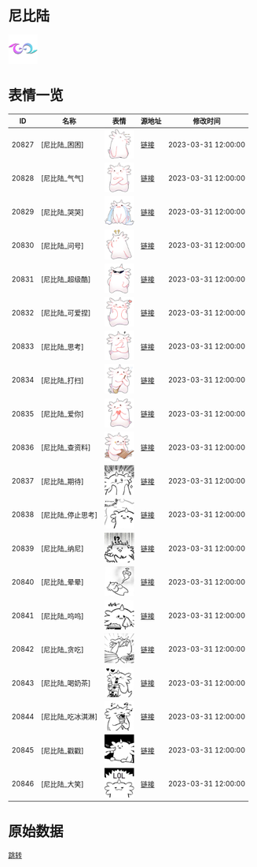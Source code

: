 # 尼比陆

<img src="./cover.png" height="60" alt="cover" />

# 表情一览

|ID|名称|表情|源地址|修改时间|
|----|----|----|----|----|
|20827|[尼比陆_困困]|<img src="./pic/020827_%5B尼比陆_困困%5D.png" height="60" alt="困困"/>|[链接](https://i0.hdslb.com/bfs/garb/06213f16d175a7b84c016079a832a9d36037148d.png)|2023-03-31 12:00:00|
|20828|[尼比陆_气气]|<img src="./pic/020828_%5B尼比陆_气气%5D.png" height="60" alt="气气"/>|[链接](https://i0.hdslb.com/bfs/garb/089b4d9759bc7d1dcf34e72d0e032c369c9a6970.png)|2023-03-31 12:00:00|
|20829|[尼比陆_哭哭]|<img src="./pic/020829_%5B尼比陆_哭哭%5D.png" height="60" alt="哭哭"/>|[链接](https://i0.hdslb.com/bfs/garb/f3bdbeb7bc79317f61fc1a13d33fa88fe25c3a2e.png)|2023-03-31 12:00:00|
|20830|[尼比陆_问号]|<img src="./pic/020830_%5B尼比陆_问号%5D.png" height="60" alt="问号"/>|[链接](https://i0.hdslb.com/bfs/garb/77eb8ac37d767cd033096086da868e66d9879c23.png)|2023-03-31 12:00:00|
|20831|[尼比陆_超级酷]|<img src="./pic/020831_%5B尼比陆_超级酷%5D.png" height="60" alt="超级酷"/>|[链接](https://i0.hdslb.com/bfs/garb/afa1846f632866dbff26e8b4f481d477f386fca6.png)|2023-03-31 12:00:00|
|20832|[尼比陆_可爱捏]|<img src="./pic/020832_%5B尼比陆_可爱捏%5D.png" height="60" alt="可爱捏"/>|[链接](https://i0.hdslb.com/bfs/garb/7232e79cfb397c611c334b265975b8b994b3bb38.png)|2023-03-31 12:00:00|
|20833|[尼比陆_思考]|<img src="./pic/020833_%5B尼比陆_思考%5D.png" height="60" alt="思考"/>|[链接](https://i0.hdslb.com/bfs/garb/3f53700ed14cac2ea9d90ab67a0f3ea5c769e886.png)|2023-03-31 12:00:00|
|20834|[尼比陆_打扫]|<img src="./pic/020834_%5B尼比陆_打扫%5D.png" height="60" alt="打扫"/>|[链接](https://i0.hdslb.com/bfs/garb/61d806bc1cb7eec3327d2b132e1d0f241f3d1a96.png)|2023-03-31 12:00:00|
|20835|[尼比陆_爱你]|<img src="./pic/020835_%5B尼比陆_爱你%5D.png" height="60" alt="爱你"/>|[链接](https://i0.hdslb.com/bfs/garb/db6e38f8a70cfd5a1cab4bb2cc63d76d9b47d6b1.png)|2023-03-31 12:00:00|
|20836|[尼比陆_查资料]|<img src="./pic/020836_%5B尼比陆_查资料%5D.png" height="60" alt="查资料"/>|[链接](https://i0.hdslb.com/bfs/garb/cab517b43db94b43d52f702e703ef644664bd65f.png)|2023-03-31 12:00:00|
|20837|[尼比陆_期待]|<img src="./pic/020837_%5B尼比陆_期待%5D.png" height="60" alt="期待"/>|[链接](https://i0.hdslb.com/bfs/garb/4dd026adf6c67f22b63ebe16b43e111d8803fba5.png)|2023-03-31 12:00:00|
|20838|[尼比陆_停止思考]|<img src="./pic/020838_%5B尼比陆_停止思考%5D.png" height="60" alt="停止思考"/>|[链接](https://i0.hdslb.com/bfs/garb/b0960c66bff053fd9b49d10292925dc8e00b0ca5.png)|2023-03-31 12:00:00|
|20839|[尼比陆_纳尼]|<img src="./pic/020839_%5B尼比陆_纳尼%5D.png" height="60" alt="纳尼"/>|[链接](https://i0.hdslb.com/bfs/garb/c61a9c5ed5e7d710797ca71235b1ce876d7db8d2.png)|2023-03-31 12:00:00|
|20840|[尼比陆_晕晕]|<img src="./pic/020840_%5B尼比陆_晕晕%5D.png" height="60" alt="晕晕"/>|[链接](https://i0.hdslb.com/bfs/garb/a36ba58e3b265d51f0240490c67f69373ec4e96e.png)|2023-03-31 12:00:00|
|20841|[尼比陆_呜呜]|<img src="./pic/020841_%5B尼比陆_呜呜%5D.png" height="60" alt="呜呜"/>|[链接](https://i0.hdslb.com/bfs/garb/af8a03ad3f72254cb637e175774447ab041b3f7e.png)|2023-03-31 12:00:00|
|20842|[尼比陆_贪吃]|<img src="./pic/020842_%5B尼比陆_贪吃%5D.png" height="60" alt="贪吃"/>|[链接](https://i0.hdslb.com/bfs/garb/178aedc0a2a356285781830a57ce72d26d9c1dad.png)|2023-03-31 12:00:00|
|20843|[尼比陆_喝奶茶]|<img src="./pic/020843_%5B尼比陆_喝奶茶%5D.png" height="60" alt="喝奶茶"/>|[链接](https://i0.hdslb.com/bfs/garb/b92628d8ca4f40f7f2120bfd0f64c1ce05d31f83.png)|2023-03-31 12:00:00|
|20844|[尼比陆_吃冰淇淋]|<img src="./pic/020844_%5B尼比陆_吃冰淇淋%5D.png" height="60" alt="吃冰淇淋"/>|[链接](https://i0.hdslb.com/bfs/garb/93a8e43f1adaf663cde1fad379b79ce27ce9b50c.png)|2023-03-31 12:00:00|
|20845|[尼比陆_戳戳]|<img src="./pic/020845_%5B尼比陆_戳戳%5D.png" height="60" alt="戳戳"/>|[链接](https://i0.hdslb.com/bfs/garb/b3b8ddb858f8b5a86b78fbb4c4c379985d4b7e14.png)|2023-03-31 12:00:00|
|20846|[尼比陆_大笑]|<img src="./pic/020846_%5B尼比陆_大笑%5D.png" height="60" alt="大笑"/>|[链接](https://i0.hdslb.com/bfs/garb/d09864d23288e94dea3aaaf8be9700642c9e6489.png)|2023-03-31 12:00:00|

# 原始数据

[跳转](./raw.json)

